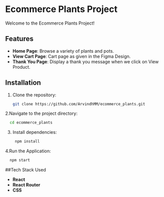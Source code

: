 # Ecommerce Plants Project

Welcome to the Ecommerce Plants Project!

## Features

- **Home Page**: Browse a variety of plants and pots.
- **View Cart Page**: Cart page as given in the Figma Design.
- **Thank You Page**: Display a thank you message when we click on View Product.

## Installation
1. Clone the repository:
   ```sh
   git clone https://github.com/ArvindhMM/ecommerce_plants.git
   ```
2.Navigate to the project directory:
  ```sh
    cd ecommerce_plants
  ```
3. Install dependencies:
   ```sh
    npm install

4.Run the Application:
  ```sh
    npm start
```
##Tech Stack Used  
- **React**
- **React Router**
- **CSS**
